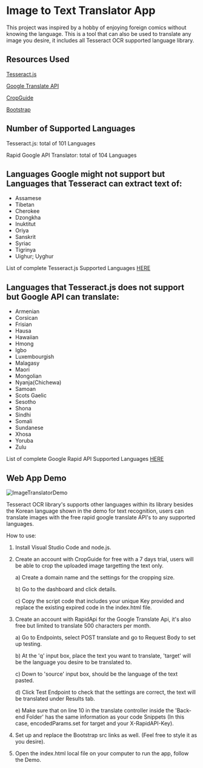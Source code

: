 # Image to Text Translator App

This project was inspired by a hobby of enjoying foreign comics without knowing the language. This is a tool that can also be used to translate any image you desire, it includes all Tesseract OCR supported language library.

## Resources Used

[Tesseract.js](https://github.com/naptha/tesseract.js/blob/master/README.md)

[Google Translate API](https://rapidapi.com/googlecloud/api/google-translate1)

[CropGuide](https://crop.guide/)

[Bootstrap](https://getbootstrap.com/docs/5.3/getting-started/introduction/)

## Number of Supported Languages

Tesseract.js: total of 101 Languages

Rapid Google API Translator: total of 104 Languages

## Languages Google might not support but Languages that Tesseract can extract text of:

- Assamese
- Tibetan
- Cherokee
- Dzongkha
- Inuktitut
- Oriya
- Sanskrit
- Syriac
- Tigrinya
- Uighur; Uyghur

List of complete Tesseract.js Supported Languages [HERE](https://tesseract-ocr.github.io/tessdoc/Data-Files#data-files-for-version-400-november-29-2016)

## Languages that Tesseract.js does not support but Google API can translate:

- Armenian
- Corsican
- Frisian
- Hausa
- Hawaiian
- Hmong
- Igbo
- Luxembourgish
- Malagasy
- Maori
- Mongolian
- Nyanja(Chichewa)
- Samoan
- Scots Gaelic
- Sesotho
- Shona
- Sindhi
- Somali
- Sundanese
- Xhosa
- Yoruba
- Zulu

List of complete Google Rapid API Supported Languages [HERE](https://rapidapi.com/googlecloud/api/google-translate1/details)

## Web App Demo

![ImageTranslatorDemo](https://media.giphy.com/media/v1.Y2lkPTc5MGI3NjExNWIwMmIwZmFmMzgwZWM4MjRkZmY3MmQ5MzM5YWJiMDk5NzRlYTljNyZlcD12MV9pbnRlcm5hbF9naWZzX2dpZklkJmN0PWc/3d1Z8kK9ap0h4sru3y/giphy.gif)

Tesseract OCR library's supports other languages within its library besides the Korean language shown in the demo for text recognition, users can translate images with the free rapid google translate API's to any supported languages.

How to use:

1. Install Visual Studio Code and node.js.
2. Create an account with CropGuide for free with a 7 days trial, users will be able to crop the uploaded image targetting the text only.

   a) Create a domain name and the settings for the cropping size.

   b) Go to the dashboard and click details.

   c) Copy the script code that includes your unique Key provided and replace the existing expired code in the index.html file.

3. Create an account with RapidApi for the Google Translate Api, it's also free but limited to translate 500 characters per month.
   
   a) Go to Endpoints, select POST translate and go to Request Body to set up testing.
   
   b) At the 'q' input box, place the text you want to translate, 'target' will be the language you desire to be translated to.
   
   c) Down to 'source' input box, should be the language of the text pasted.
   
   d) Click Test Endpoint to check that the settings are correct, the text will be translated under Results tab.
   
   e) Make sure that on line 10 in the translate controller inside the 'Back-end Folder' has the same information as your code Snippets (In this case, encodedParams.set for target and your X-RapidAPI-Key).
   
4. Set up and replace the Bootstrap src links as well. (Feel free to style it as you desire).
5. Open the index.html local file on your computer to run the app, follow the Demo.
